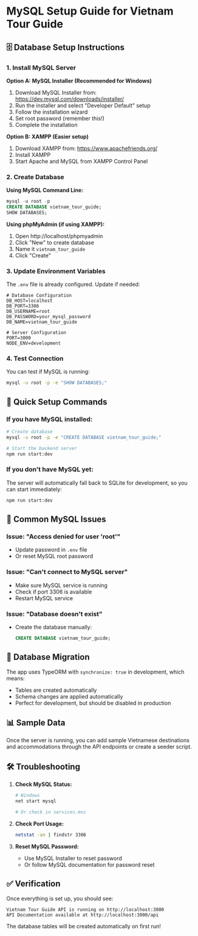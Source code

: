 # MySQL Setup Guide for Vietnam Tour Guide

## 🗄️ Database Setup Instructions

### 1. Install MySQL Server

**Option A: MySQL Installer (Recommended for Windows)**
1. Download MySQL Installer from: https://dev.mysql.com/downloads/installer/
2. Run the installer and select "Developer Default" setup
3. Follow the installation wizard
4. Set root password (remember this!)
5. Complete the installation

**Option B: XAMPP (Easier setup)**
1. Download XAMPP from: https://www.apachefriends.org/
2. Install XAMPP
3. Start Apache and MySQL from XAMPP Control Panel

### 2. Create Database

**Using MySQL Command Line:**
```sql
mysql -u root -p
CREATE DATABASE vietnam_tour_guide;
SHOW DATABASES;
```

**Using phpMyAdmin (if using XAMPP):**
1. Open http://localhost/phpmyadmin
2. Click "New" to create database
3. Name it `vietnam_tour_guide`
4. Click "Create"

### 3. Update Environment Variables

The `.env` file is already configured. Update if needed:

```env
# Database Configuration
DB_HOST=localhost
DB_PORT=3306
DB_USERNAME=root
DB_PASSWORD=your_mysql_password
DB_NAME=vietnam_tour_guide

# Server Configuration
PORT=3000
NODE_ENV=development
```

### 4. Test Connection

You can test if MySQL is running:
```bash
mysql -u root -p -e "SHOW DATABASES;"
```

## 🚀 Quick Setup Commands

### If you have MySQL installed:
```bash
# Create database
mysql -u root -p -e "CREATE DATABASE vietnam_tour_guide;"

# Start the backend server
npm run start:dev
```

### If you don't have MySQL yet:
The server will automatically fall back to SQLite for development, so you can start immediately:
```bash
npm run start:dev
```

## 📱 Common MySQL Issues

### Issue: "Access denied for user 'root'"
- Update password in `.env` file
- Or reset MySQL root password

### Issue: "Can't connect to MySQL server"
- Make sure MySQL service is running
- Check if port 3306 is available
- Restart MySQL service

### Issue: "Database doesn't exist"
- Create the database manually:
  ```sql
  CREATE DATABASE vietnam_tour_guide;
  ```

## 🔄 Database Migration

The app uses TypeORM with `synchronize: true` in development, which means:
- Tables are created automatically
- Schema changes are applied automatically
- Perfect for development, but should be disabled in production

## 📊 Sample Data

Once the server is running, you can add sample Vietnamese destinations and accommodations through the API endpoints or create a seeder script.

## 🛠️ Troubleshooting

1. **Check MySQL Status:**
   ```bash
   # Windows
   net start mysql
   
   # Or check in services.msc
   ```

2. **Check Port Usage:**
   ```bash
   netstat -an | findstr 3306
   ```

3. **Reset MySQL Password:**
   - Use MySQL Installer to reset password
   - Or follow MySQL documentation for password reset

## ✅ Verification

Once everything is set up, you should see:
```
Vietnam Tour Guide API is running on http://localhost:3000
API Documentation available at http://localhost:3000/api
```

The database tables will be created automatically on first run!
